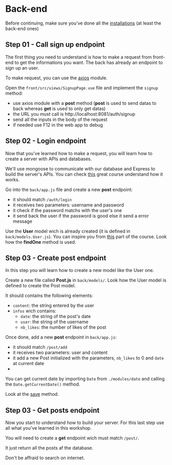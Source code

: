 # Back-end

Before continuing, make sure you've done all the [installations](https://github.com/TristanB12/postApp_workshop/blob/master/Installations.md) (at least the back-end ones)

## Step 01 - Call sign up endpoint

The first thing you need to understand is how to make a request from front-end to get the informations you want. The back has already an endpoint to sign up an user.

To make request, you can use the [axios](https://github.com/imcvampire/vue-axios) module.

Open the `front/src/views/SignupPage.vue` file and implement the `signup` method:
  - use axios module with a **post** method (**post** is used to send datas to back whereas **get** is used to only get datas)
  - the URL you must call is http://localhost:8081/auth/signup
  - send all the inputs in the body of the request
  - if needed use F12 in the web app to debug
 
## Step 02 - Login endpoint

Now that you've learned how to make a request, you will learn how to create a server with APIs and databases.

We'll use mongoose to communicate with our database and Express to build the server's APIs. You can check [this](https://openclassrooms.com/fr/courses/6390246-passez-au-full-stack-avec-node-js-express-et-mongodb) great course understand how it works.

Go into the `back/app.js` file and create a new **post** endpoint:
  - it should match `/auth/login`
  - it receives two parameters: username and password
  - it check if the password matchs with the user's one
  - it send back the user if the password is good else it send a error message

Use the **User** model wich is already created (it is defined in `back/models.User.js`).
You can inspire you from [this](https://openclassrooms.com/fr/courses/6390246-passez-au-full-stack-avec-node-js-express-et-mongodb/6466533-verifiez-les-informations-didentification-dun-utilisateur#/id/r-6466510) part of the course. Look how the **findOne** method is used.

## Step 03 - Create post endpoint

In this step you will learn how to create a new model like the User one.

Create a new file called **Post.js** in `back/models/`.
Look how the User model is defined to create the Post model.

It should contains the following elements: 
  - `content`: the string entered by the user
  - `infos` wich contains:
      - `date`: the string of the post's date
      - `user`: the string of the username
      - `nb_likes`: the number of likes of the post

Once done, add a new **post** endpoint in `back/app.js`:
  - it should match `/post/add`
  - it receives two parameters: user and content
  - it add a new Post initialized with the parameters, `nb_likes` to 0 and `date` at current date
  - 
You can get current date by importing `Date` from `./modules/date` and calling the `Date.getCurrentDate()` method.

Look at the [save](https://openclassrooms.com/fr/courses/6390246-passez-au-full-stack-avec-node-js-express-et-mongodb/6466398-enregistrez-et-recuperez-des-donnees#/id/r-6466369) method.


## Step 03 - Get posts endpoint

Now you start to understand how to build your server. For this last step use all what you've learned in this workshop.

You will need to create a **get** endpoint wich must match `/post/`.

It just return all the posts af the database.

Don't be affraid to search on internet.
